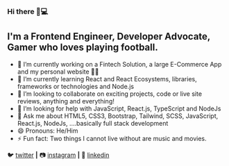 ### Hi there 👋💻

<!--
**Zaid837/Zaid837** is a ✨ _special_ ✨ repository because its `README.md` (this file) appears on your GitHub profile.-->

## I'm a Frontend Engineer, Developer Advocate, Gamer who loves playing football.

- 🔭 I’m currently working on a Fintech Solution, a large E-Commerce App and my personal website 👨‍💻
- 🌱 I’m currently learning React and React Ecosystems, libraries, frameworks or technologies and Node.js
- 👯 I’m looking to collaborate on exciting projects, code or live site reviews, anything and everything!
- 🤔 I’m looking for help with JavaScript, React.js, TypeScript and NodeJs
- 💬 Ask me about HTML5, CSS3, Bootstrap, Tailwind, SCSS, JavaScript, React.js, NodeJs, ....basically full stack development
- 😄 Pronouns: He/Him
- ⚡ Fun fact: Two things I cannot live without are music and movies.

🐦 [twitter][twitter] **|** 
📷 [instagram][instagram] **|** 
👔 [linkedin][linkedin]

[twitter]: https://twitter.com/Zaid_tamilore
[instagram]: https://instagram.com/zaid_tamilore
[linkedin]: https://linkedin.com/in/tamilorezaid
